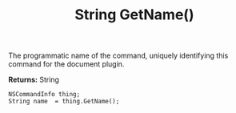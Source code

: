 ﻿---
uid: crmscript_ref_NSCommandInfo_GetName
title: String GetName()
intellisense: NSCommandInfo.GetName
keywords: NSCommandInfo, GetName
so.topic: reference
---

The programmatic name of the command, uniquely identifying this command for the document plugin.

**Returns:** String


```crmscript
NSCommandInfo thing;
String name  = thing.GetName();
```


